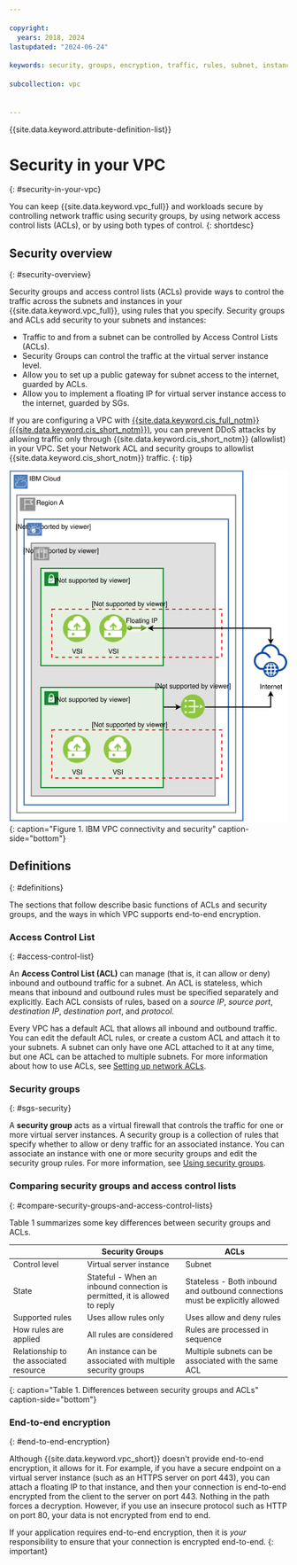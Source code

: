 ```yaml
---

copyright:
  years: 2018, 2024
lastupdated: "2024-06-24"

keywords: security, groups, encryption, traffic, rules, subnet, instance, firewall, encryption

subcollection: vpc


---
```


{{site.data.keyword.attribute-definition-list}}

# Security in your VPC
{: #security-in-your-vpc}

You can keep {{site.data.keyword.vpc_full}} and workloads secure by controlling network traffic using security groups, by using network access control lists (ACLs), or by using both types of control.
{: shortdesc}

## Security overview
{: #security-overview}

Security groups and access control lists (ACLs) provide ways to control the traffic across the subnets and instances in your {{site.data.keyword.vpc_full}}, using rules that you specify. Security groups and ACLs add security to your subnets and instances:

* Traffic to and from a subnet can be controlled by Access Control Lists (ACLs).
* Security Groups can control the traffic at the virtual server instance level.
* Allow you to set up a public gateway for subnet access to the internet, guarded by ACLs.
* Allow you to implement a floating IP for virtual server instance access to the internet, guarded by SGs.

If you are configuring a VPC with [{{site.data.keyword.cis_full_notm}}({{site.data.keyword.cis_short_notm}})](/docs/cis?topic=cis-iam-and-cis), you can prevent DDoS attacks by allowing traffic only through {{site.data.keyword.cis_short_notm}} (allowlist) in your VPC. Set your Network ACL and security groups to allowlist {{site.data.keyword.cis_short_notm}} traffic.
{: tip}

![Figure showing how a VPC can be subdivided with subnets](images/vpc-connectivity-and-security.svg "Figure showing how a VPC can be subdivided with subnets"){: caption="Figure 1. IBM VPC connectivity and security" caption-side="bottom"}

## Definitions
{: #definitions}

The sections that follow describe basic functions of ACLs and security groups, and the ways in which VPC supports end-to-end encryption.

### Access Control List
{: #access-control-list}

An **Access Control List (ACL)** can manage (that is, it can allow or deny) inbound and outbound traffic for a subnet. An ACL is stateless, which means that inbound and outbound rules must be specified separately and explicitly. Each ACL consists of rules, based on a *source IP*, *source port*, *destination IP*, *destination port*, and *protocol*.

Every VPC has a default ACL that allows all inbound and outbound traffic. You can edit the default ACL rules, or create a custom ACL and attach it to your subnets. A subnet can only have one ACL attached to it at any time, but one ACL can be attached to multiple subnets. For more information about how to use ACLs, see [Setting up network ACLs](/docs/vpc?topic=vpc-using-acls).

### Security groups
{: #sgs-security}

A **security group** acts as a virtual firewall that controls the traffic for one or more virtual server instances. A security group is a collection of rules that specify whether to allow or deny traffic for an associated instance. You can associate an instance with one or more security groups and edit the security group rules. For more information, see [Using security groups](/docs/vpc?topic=vpc-using-security-groups).

### Comparing security groups and access control lists
{: #compare-security-groups-and-access-control-lists}

Table 1 summarizes some key differences between security groups and ACLs.

|  | Security Groups | ACLs    |
|-------------|-----------------|---------|
| Control level  | Virtual server instance    | Subnet  |
| State   | Stateful - When an inbound connection is permitted, it is allowed to reply | Stateless - Both inbound and outbound connections must be explicitly allowed |
| Supported rules | Uses allow rules only | Uses allow and deny rules|
| How rules are applied | All rules are considered | Rules are processed in sequence |
| Relationship to the associated resource | An instance can be associated with multiple security groups| Multiple subnets can be associated with the same ACL|
{: caption="Table 1. Differences between security groups and ACLs" caption-side="bottom"}

### End-to-end encryption
{: #end-to-end-encryption}

Although {{site.data.keyword.vpc_short}} doesn't provide end-to-end encryption, it allows for it. For example, if you have a secure endpoint on a virtual server instance (such as an HTTPS server on port 443), you can attach a floating IP to that instance, and then your connection is end-to-end encrypted from the client to the server on port 443. Nothing in the path forces a decryption. However, if you use an insecure protocol such as HTTP on port 80, your data is not encrypted from end to end.

If your application requires end-to-end encryption, then it is *your* responsibility to ensure that your connection is encrypted end-to-end.
{: important}

